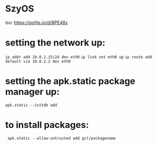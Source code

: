 # SzyOS
Iso: https://gofile.io/d/BPE46x
# setting the network up:
`ip addr add 10.0.2.15/24 dev eth0`
`ip link set eth0 up`
`ip route add default via 10.0.2.2 dev eth0`
# setting the apk.static package manager up:
`apk.static --initdb add`
# to install packages:
` apk.static --allow-untrusted add git/packagename`
